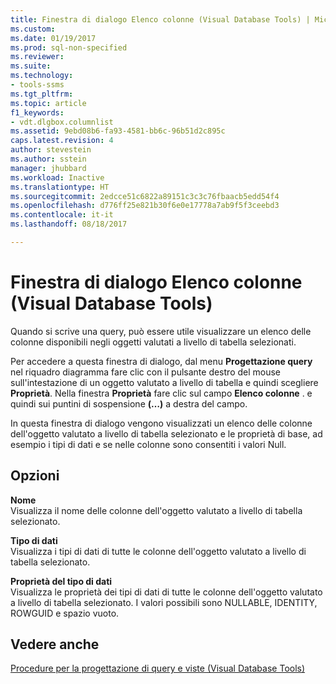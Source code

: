 ```yaml
---
title: Finestra di dialogo Elenco colonne (Visual Database Tools) | Microsoft Docs
ms.custom: 
ms.date: 01/19/2017
ms.prod: sql-non-specified
ms.reviewer: 
ms.suite: 
ms.technology:
- tools-ssms
ms.tgt_pltfrm: 
ms.topic: article
f1_keywords:
- vdt.dlgbox.columnlist
ms.assetid: 9ebd08b6-fa93-4581-bb6c-96b51d2c895c
caps.latest.revision: 4
author: stevestein
ms.author: sstein
manager: jhubbard
ms.workload: Inactive
ms.translationtype: HT
ms.sourcegitcommit: 2edcce51c6822a89151c3c3c76fbaacb5edd54f4
ms.openlocfilehash: d776ff25e821b30f6e0e17778a7ab9f5f3ceebd3
ms.contentlocale: it-it
ms.lasthandoff: 08/18/2017

---
```

# <a name="column-list-dialog-box-visual-database-tools"></a>Finestra di dialogo Elenco colonne (Visual Database Tools)
Quando si scrive una query, può essere utile visualizzare un elenco delle colonne disponibili negli oggetti valutati a livello di tabella selezionati.  
  
Per accedere a questa finestra di dialogo, dal menu **Progettazione query** nel riquadro diagramma fare clic con il pulsante destro del mouse sull'intestazione di un oggetto valutato a livello di tabella e quindi scegliere **Proprietà**. Nella finestra **Proprietà** fare clic sul campo **Elenco colonne** . e quindi sui puntini di sospensione **(…)** a destra del campo.  
  
In questa finestra di dialogo vengono visualizzati un elenco delle colonne dell'oggetto valutato a livello di tabella selezionato e le proprietà di base, ad esempio i tipi di dati e se nelle colonne sono consentiti i valori Null.  
  
## <a name="options"></a>Opzioni  
**Nome**  
Visualizza il nome delle colonne dell'oggetto valutato a livello di tabella selezionato.  
  
**Tipo di dati**  
Visualizza i tipi di dati di tutte le colonne dell'oggetto valutato a livello di tabella selezionato.  
  
**Proprietà del tipo di dati**  
Visualizza le proprietà dei tipi di dati di tutte le colonne dell'oggetto valutato a livello di tabella selezionato. I valori possibili sono NULLABLE, IDENTITY, ROWGUID e spazio vuoto.  
  
## <a name="see-also"></a>Vedere anche  
[Procedure per la progettazione di query e viste &#40;Visual Database Tools&#41;](../../ssms/visual-db-tools/design-queries-and-views-how-to-topics-visual-database-tools.md)  
  

